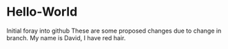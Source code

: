 # Hello-World
Initial foray into github
These are some proposed changes due to change in branch.  My name is David, I have red hair.
